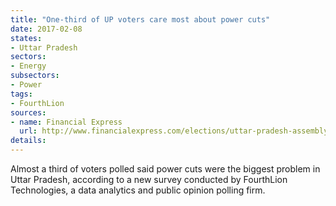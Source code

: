 ```yaml
---
title: "One-third of UP voters care most about power cuts"
date: 2017-02-08
states:
- Uttar Pradesh
sectors:
- Energy
subsectors:
- Power
tags:
- FourthLion
sources:
- name: Financial Express
  url: http://www.financialexpress.com/elections/uttar-pradesh-assembly-elections-2017/uttar-pradesh-polls-third-of-voters-cite-power-cuts-as-top-election-issue/539555/
details:
---
```


Almost a third of voters polled said power cuts were the biggest problem in Uttar Pradesh, according to a new survey conducted by FourthLion Technologies, a data analytics and public opinion polling firm.
